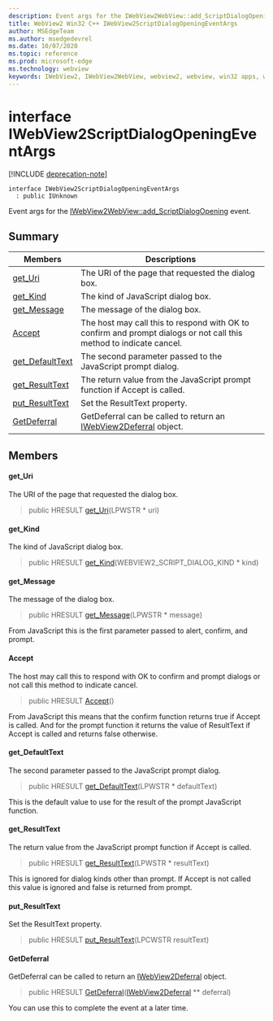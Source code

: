 ```yaml
---
description: Event args for the IWebView2WebView::add_ScriptDialogOpening event.
title: WebView2 Win32 C++ IWebView2ScriptDialogOpeningEventArgs
author: MSEdgeTeam
ms.author: msedgedevrel
ms.date: 10/07/2020
ms.topic: reference
ms.prod: microsoft-edge
ms.technology: webview
keywords: IWebView2, IWebView2WebView, webview2, webview, win32 apps, win32, edge
---
```


# interface IWebView2ScriptDialogOpeningEventArgs 

[!INCLUDE [deprecation-note](../includes/deprecation-note.md)]

```
interface IWebView2ScriptDialogOpeningEventArgs
  : public IUnknown
```

Event args for the [IWebView2WebView::add_ScriptDialogOpening](IWebView2WebView.md#add_scriptdialogopening) event.

## Summary

 Members                        | Descriptions
--------------------------------|---------------------------------------------
[get_Uri](#get_uri) | The URI of the page that requested the dialog box.
[get_Kind](#get_kind) | The kind of JavaScript dialog box.
[get_Message](#get_message) | The message of the dialog box.
[Accept](#accept) | The host may call this to respond with OK to confirm and prompt dialogs or not call this method to indicate cancel.
[get_DefaultText](#get_defaulttext) | The second parameter passed to the JavaScript prompt dialog.
[get_ResultText](#get_resulttext) | The return value from the JavaScript prompt function if Accept is called.
[put_ResultText](#put_resulttext) | Set the ResultText property.
[GetDeferral](#getdeferral) | GetDeferral can be called to return an [IWebView2Deferral](IWebView2Deferral.md) object.

## Members

#### get_Uri 

The URI of the page that requested the dialog box.

> public HRESULT [get_Uri](#get_uri)(LPWSTR * uri)

#### get_Kind 

The kind of JavaScript dialog box.

> public HRESULT [get_Kind](#get_kind)(WEBVIEW2_SCRIPT_DIALOG_KIND * kind)

#### get_Message 

The message of the dialog box.

> public HRESULT [get_Message](#get_message)(LPWSTR * message)

From JavaScript this is the first parameter passed to alert, confirm, and prompt.

#### Accept 

The host may call this to respond with OK to confirm and prompt dialogs or not call this method to indicate cancel.

> public HRESULT [Accept](#accept)()

From JavaScript this means that the confirm function returns true if Accept is called. And for the prompt function it returns the value of ResultText if Accept is called and returns false otherwise.

#### get_DefaultText 

The second parameter passed to the JavaScript prompt dialog.

> public HRESULT [get_DefaultText](#get_defaulttext)(LPWSTR * defaultText)

This is the default value to use for the result of the prompt JavaScript function.

#### get_ResultText 

The return value from the JavaScript prompt function if Accept is called.

> public HRESULT [get_ResultText](#get_resulttext)(LPWSTR * resultText)

This is ignored for dialog kinds other than prompt. If Accept is not called this value is ignored and false is returned from prompt.

#### put_ResultText 

Set the ResultText property.

> public HRESULT [put_ResultText](#put_resulttext)(LPCWSTR resultText)

#### GetDeferral 

GetDeferral can be called to return an [IWebView2Deferral](IWebView2Deferral.md) object.

> public HRESULT [GetDeferral](#getdeferral)([IWebView2Deferral](IWebView2Deferral.md) ** deferral)

You can use this to complete the event at a later time.

